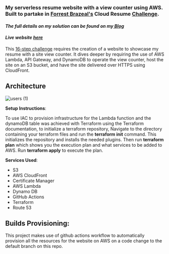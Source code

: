 <h3>My serverless resume website with a view counter using AWS. Built to partake in <a href="https://aws.amazon.com/developer/community/heroes/forrest-brazeal">Forrest Brazeal's</a> Cloud Resume <a href="https://cloudresumechallenge.dev/instructions/">Challenge</a>.</h3> 
<h4><i>The full details on my solution can be found on my<a href="https://leilayesufu.hashnode.dev/aws-cloud-resume-challenge"> Blog</a></i></h4>
<h4><i>Live website <a href="https://resume.leilayesufu.uno/">here</a></i></h4>
This <a href="https://cloudresumechallenge.dev/instructions/">16-step challenge</a> requires the creation of a website to showcase my resume with a site view counter. It dives deeper by requiring the use of AWS Lambda, API Gateway, and DynamoDB to operate the view counter, host the site on an S3 bucket, and have the site delivered over HTTPS using CloudFront.

## Architecture
![users (1)](https://github.com/leilayesufu/cloud_resume_challenge_aws/assets/78659709/fa15f90d-d268-416d-b85a-4739dc01a15f)

**Setup Instructions**:

To use IAC to provision infrastructure for the Lambda function and the dynamoDB table was achieved with Terraform using the Terraform documentation, to initialize a terraform repository, Navigate to the directory containing your terraform files and run the **terraform init** command. This initializes the repository and installs the needed plugins.
Then run **terraform plan** which shows you the execution plan and what services to be added to AWS. Run **terraform apply** to execute the plan.


**Services Used**:
- S3
- AWS CloudFront
- Certificate Manager
- AWS Lambda
- Dynamo DB
- GitHub Actions
- Terraform
- Route 53





## Builds Provisioning:
This project makes use of github actions workflow to automatically provision all the resources for the website on AWS
on a code change to the default branch on this repo.  



